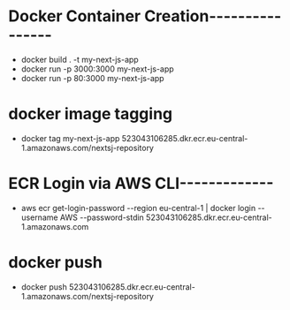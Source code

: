 # Docker Container Creation----------------

* docker build . -t my-next-js-app
* docker run -p 3000:3000 my-next-js-app
* docker run -p 80:3000 my-next-js-app

# docker image tagging
* docker tag my-next-js-app 523043106285.dkr.ecr.eu-central-1.amazonaws.com/nextsj-repository

# ECR Login via AWS CLI-------------
* aws ecr get-login-password --region eu-central-1 | docker login --username AWS --password-stdin 523043106285.dkr.ecr.eu-central-1.amazonaws.com

# docker push
* docker push 523043106285.dkr.ecr.eu-central-1.amazonaws.com/nextsj-repository

